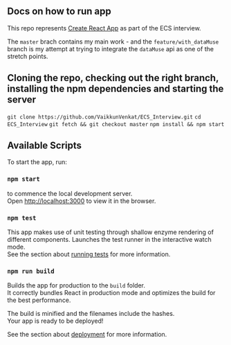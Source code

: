 ## Docs on how to run app

This repo represents [Create React App](https://github.com/facebook/create-react-app) as part of the ECS interview.

The `master` brach contains my main work - and the `feature/with_dataMuse` branch is my attempt at trying to integrate the `dataMuse` api as one of the stretch points.

## Cloning the repo, checking out the right branch, installing the npm dependencies and starting the server
`git clone https://github.com/VaikkunVenkat/ECS_Interview.git`
`cd ECS_Interview`
`git fetch && git checkout master`
`npm install && npm start`

## Available Scripts

To start the app, run: 

### `npm start`

to commence the local development server.\
Open [http://localhost:3000](http://localhost:3000) to view it in the browser.

### `npm test`

This app makes use of unit testing through shallow enzyme rendering of different components.
Launches the test runner in the interactive watch mode.\
See the section about [running tests](https://facebook.github.io/create-react-app/docs/running-tests) for more information.

### `npm run build`

Builds the app for production to the `build` folder.\
It correctly bundles React in production mode and optimizes the build for the best performance.

The build is minified and the filenames include the hashes.\
Your app is ready to be deployed!

See the section about [deployment](https://facebook.github.io/create-react-app/docs/deployment) for more information.
